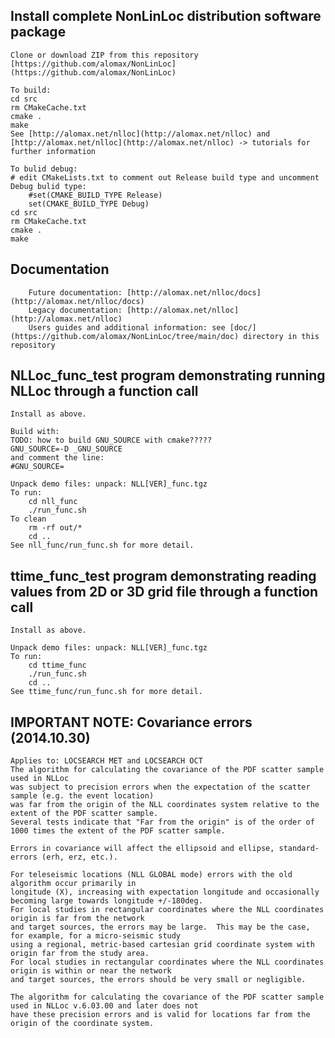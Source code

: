 Install complete NonLinLoc distribution software package
------------------------------------------------------
	Clone or download ZIP from this repository [https://github.com/alomax/NonLinLoc](https://github.com/alomax/NonLinLoc)

	To build:
	cd src
	rm CMakeCache.txt
	cmake .
	make
	See [http://alomax.net/nlloc](http://alomax.net/nlloc) and [http://alomax.net/nlloc](http://alomax.net/nlloc) -> tutorials for further information

	To bulid debug:
	# edit CMakeLists.txt to comment out Release build type and uncomment Debug bulid type:
		#set(CMAKE_BUILD_TYPE Release)
		set(CMAKE_BUILD_TYPE Debug)
	cd src
	rm CMakeCache.txt
	cmake .
	make


Documentation
------------------------------------------------------
        Future documentation: [http://alomax.net/nlloc/docs](http://alomax.net/nlloc/docs)
        Legacy documentation: [http://alomax.net/nlloc](http://alomax.net/nlloc)
        Users guides and additional information: see [doc/](https://github.com/alomax/NonLinLoc/tree/main/doc) directory in this repository


NLLoc_func_test program demonstrating running NLLoc through a function call
------------------------------------------------------
	Install as above.

	Build with:
	TODO: how to build GNU_SOURCE with cmake?????
	GNU_SOURCE=-D _GNU_SOURCE
	and comment the line:
	#GNU_SOURCE=

	Unpack demo files: unpack: NLL[VER]_func.tgz
	To run:
		cd nll_func
		./run_func.sh
	To clean
		rm -rf out/*
		cd ..
	See nll_func/run_func.sh for more detail.


ttime_func_test program demonstrating reading values from 2D or 3D grid file through a function call
------------------------------------------------------
	Install as above.

	Unpack demo files: unpack: NLL[VER]_func.tgz
	To run:
		cd ttime_func
		./run_func.sh
		cd ..
	See ttime_func/run_func.sh for more detail.


IMPORTANT NOTE: Covariance errors (2014.10.30)
------------------------------------------------------
	Applies to: LOCSEARCH MET and LOCSEARCH OCT
	The algorithm for calculating the covariance of the PDF scatter sample used in NLLoc
	was subject to precision errors when the expectation of the scatter sample (e.g. the event location)
	was far from the origin of the NLL coordinates system relative to the extent of the PDF scatter sample.
	Several tests indicate that "Far from the origin" is of the order of 1000 times the extent of the PDF scatter sample.

	Errors in covariance will affect the ellipsoid and ellipse, standard-errors (erh, erz, etc.).

	For teleseismic locations (NLL GLOBAL mode) errors with the old algorithm occur primarily in
	longitude (X), increasing with expectation longitude and occasionally becoming large towards longitude +/-180deg.
	For local studies in rectangular coordinates where the NLL coordinates origin is far from the network
	and target sources, the errors may be large.  This may be the case, for example, for a micro-seismic study
	using a regional, metric-based cartesian grid coordinate system with origin far from the study area.
	For local studies in rectangular coordinates where the NLL coordinates origin is within or near the network
	and target sources, the errors should be very small or negligible.

	The algorithm for calculating the covariance of the PDF scatter sample used in NLLoc v.6.03.00 and later does not
	have these precision errors and is valid for locations far from the origin of the coordinate system.



